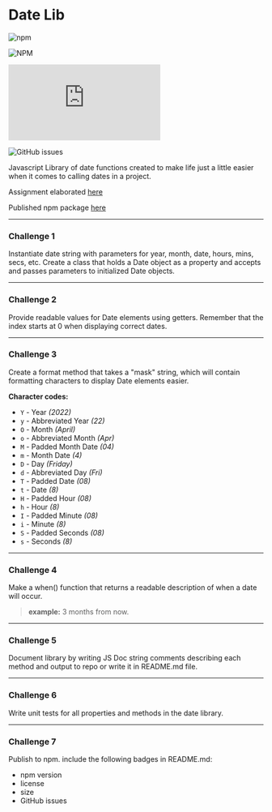 # Date Lib

![npm](https://img.shields.io/npm/v/@maybejaybe/date-lib)

![NPM](https://img.shields.io/npm/l/@maybejaybe/date-lib)

![GitHub file size in bytes](https://img.shields.io/github/size/MaybeJaybe/date-lib/src/index.js)

![GitHub issues](https://img.shields.io/github/issues/MaybeJaybe/date-lib)

Javascript Library of date functions created to make life just a little easier when it comes to calling dates in a project.

Assignment elaborated [here](https://github.com/Tech-at-DU/ACS-3310-Writing-JavaScript-Libraries/blob/master/assignments/assignment-07.md)

Published npm package [here](https://www.npmjs.com/package/@maybejaybe/date-lib)

---

### Challenge 1
Instantiate date string with parameters for year, month, date, hours, mins, secs, etc. Create a class that holds a Date object as a property and accepts and passes parameters to initialized Date objects.

---
 
### Challenge 2 
Provide readable values for Date elements using getters. Remember that the index starts at 0 when displaying correct dates.

---
 
### Challenge 3
Create a format method that takes a "mask" string, which will contain formatting characters to display Date elements easier.

**Character codes:**

- `Y` - Year *(2022)*
- `y` - Abbreviated Year *(22)*
- `O` - Month *(April)*
- `o` - Abbreviated Month *(Apr)*
- `M` - Padded Month Date *(04)*
- `m` - Month Date *(4)*
- `D` - Day *(Friday)*
- `d` - Abbreviated Day *(Fri)*
- `T` - Padded Date *(08)*
- `t` - Date *(8)*
- `H` - Padded Hour *(08)*
- `h` - Hour *(8)*
- `I` - Padded Minute *(08)*
- `i` - Minute *(8)*
- `S` - Padded Seconds *(08)*
- `s` - Seconds *(8)*

---
 
### Challenge 4
Make a when() function that returns a readable description of when a date will occur. 
> **example:** 3 months from now.

---
 
### Challenge 5
Document library by writing JS Doc string comments describing each method and output to repo or write it in README.md file.

---
 
### Challenge 6
Write unit tests for all properties and methods in the date library.

---
 
### Challenge 7
Publish to npm. include the following badges in README.md:

- npm version
- license
- size
- GitHub issues
